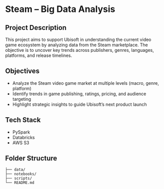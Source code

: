# Steam – Big Data Analysis

## Project Description
This project aims to support Ubisoft in understanding the current video game ecosystem by analyzing data from the Steam marketplace. The objective is to uncover key trends across publishers, genres, languages, platforms, and release timelines.

## Objectives
- Analyze the Steam video game market at multiple levels (macro, genre, platform)
- Identify trends in game publishing, ratings, pricing, and audience targeting
- Highlight strategic insights to guide Ubisoft’s next product launch

## Tech Stack
- PySpark
- Databricks
- AWS S3

## Folder Structure
```
├── data/
├── notebooks/
├── scripts/
└── README.md
```

